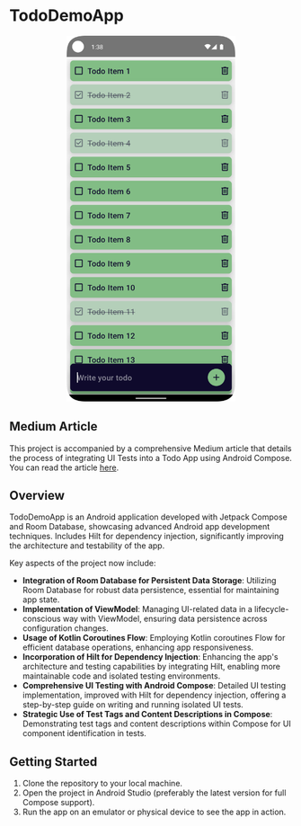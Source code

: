 # TodoDemoApp

<p align="center">
  <img src="./screenshot.png" width="300" />
</p>

## Medium Article

This project is accompanied by a comprehensive Medium article that details the process of integrating UI Tests into a Todo App using Android Compose. You can read the article [here](https://medium.com/deuk/todo-app-series-mastering-ui-tests-with-jetpack-compose-and-dagger-hilt-19e8c3352559).

## Overview

TodoDemoApp is an Android application developed with Jetpack Compose and Room Database, showcasing advanced Android app development techniques. Includes Hilt for dependency injection, significantly improving the architecture and testability of the app.

Key aspects of the project now include:

- **Integration of Room Database for Persistent Data Storage**: Utilizing Room Database for robust data persistence, essential for maintaining app state.
- **Implementation of ViewModel**: Managing UI-related data in a lifecycle-conscious way with ViewModel, ensuring data persistence across configuration changes.
- **Usage of Kotlin Coroutines Flow**: Employing Kotlin coroutines Flow for efficient database operations, enhancing app responsiveness.
- **Incorporation of Hilt for Dependency Injection**: Enhancing the app's architecture and testing capabilities by integrating Hilt, enabling more maintainable code and isolated testing environments.
- **Comprehensive UI Testing with Android Compose**: Detailed UI testing implementation, improved with Hilt for dependency injection, offering a step-by-step guide on writing and running isolated UI tests.
- **Strategic Use of Test Tags and Content Descriptions in Compose**: Demonstrating test tags and content descriptions within Compose for UI component identification in tests.


## Getting Started

1. Clone the repository to your local machine.
2. Open the project in Android Studio (preferably the latest version for full Compose support).
3. Run the app on an emulator or physical device to see the app in action.
